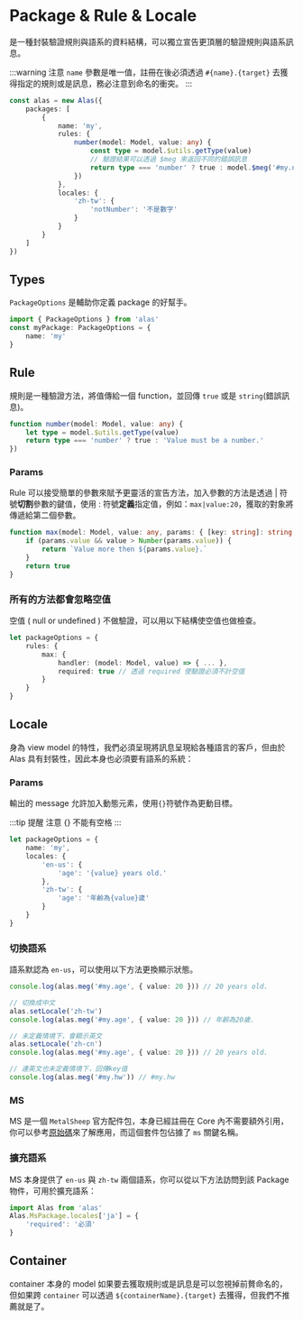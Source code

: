 # Package & Rule & Locale

是一種封裝驗證規則與語系的資料結構，可以獨立宣告更頂層的驗證規則與語系訊息。 

:::warning 注意
`name` 參數是唯一值，註冊在後必須透過 `#{name}.{target}` 去獲得指定的規則或是訊息，務必注意到命名的衝突。
:::

```ts
const alas = new Alas({
    packages: [
        {
            name: 'my',
            rules: {
                number(model: Model, value: any) {
                    const type = model.$utils.getType(value)
                    // 驗證結果可以透過 $meg 來返回不同的錯誤訊息
                    return type === 'number' ? true : model.$meg('#my.notNumber')
                })
            },
            locales: {
                'zh-tw': {
                    'notNumber': '不是數字'
                }
            }
        }
    ]
})

```

## Types

`PackageOptions` 是輔助你定義 package 的好幫手。

```ts
import { PackageOptions } from 'alas'
const myPackage: PackageOptions = {
    name: 'my'
}
```

## Rule

規則是一種驗證方法，將值傳給一個 function，並回傳 `true` 或是 `string`(錯誤訊息)。

```ts
function number(model: Model, value: any) {
    let type = model.$utils.getType(value)
    return type === 'number' ? true : 'Value must be a number.'
})
```
### Params

Rule 可以接受簡單的參數來賦予更靈活的宣告方法，加入參數的方法是透過 | 符號**切割**參數的鍵值，使用 : 符號**定義**指定值，例如：`max|value:20`，獲取的對象將傳遞給第二個參數。

```ts
function max(model: Model, value: any, params: { [key: string]: string }) {
    if (params.value && value > Number(params.value)) {
        return `Value more then ${params.value}.`
    }
    return true
}
```

### 所有的方法都會忽略空值

空值 ( null or undefined ) 不做驗證，可以用以下結構使空值也做檢查。

```ts
let packageOptions = {
    rules: {
        max: {
            handler: (model: Model, value) => { ... },
            required: true // 透過 required 使驗證必須不計空值
        }
    }
}
```

## Locale

身為 view model 的特性，我們必須呈現將訊息呈現給各種語言的客戶，但由於 Alas 具有封裝性，因此本身也必須要有語系的系統：

### Params

輸出的 message 允許加入動態元素，使用`{}`符號作為更動目標。

:::tip 提醒
注意 {} 不能有空格
:::

```ts
let packageOptions = {
    name: 'my',
    locales: {
        'en-us': {
            'age': '{value} years old.'
        },
        'zh-tw': {
            'age': '年齡為{value}歲'
        }
    }
}
```

### 切換語系

語系默認為 `en-us`，可以使用以下方法更換顯示狀態。

```ts
console.log(alas.meg('#my.age', { value: 20 })) // 20 years old.

// 切換成中文
alas.setLocale('zh-tw')
console.log(alas.meg('#my.age', { value: 20 })) // 年齡為20歲.

// 未定義情境下，會顯示英文
alas.setLocale('zh-cn')
console.log(alas.meg('#my.age', { value: 20 })) // 20 years old.

// 連英文也未定義情境下，回傳key值
console.log(alas.meg('#my.hw')) // #my.hw
```

### MS

MS 是一個 `MetalSheep` 官方配件包，本身已經註冊在 Core 內不需要額外引用，你可以參考[原始碼](https://github.com/KHC-ZhiHao/Alas/blob/master/core/ms-package.ts)來了解應用，而這個套件包佔據了 `ms` 關鍵名稱。

### 擴充語系

MS 本身提供了 `en-us` 與 `zh-tw` 兩個語系，你可以從以下方法訪問到該 Package 物件，可用於擴充語系：

```ts
import Alas from 'alas'
Alas.MsPackage.locales['ja'] = {
    'required': '必須'
}
```

## Container

container 本身的 model 如果要去獲取規則或是訊息是可以忽視掉前贅命名的，但如果跨 `container` 可以透過 `${containerName}.{target}` 去獲得，但我們不推薦就是了。